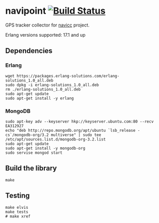 # navipoint [![Build Status](https://travis-ci.org/baden/navipoint.png)](https://travis-ci.org/baden/navipoint)

GPS tracker collector for [navicc](https://github.com/baden/navicc) project.

Erlang versions supported: 17.1 and up

## Dependencies

### Erlang

```shell
wget https://packages.erlang-solutions.com/erlang-solutions_1.0_all.deb
sudo dpkg -i erlang-solutions_1.0_all.deb
rm ./erlang-solutions_1.0_all.deb
sudo apt-get update
sudo apt-get install -y erlang
```

### MongoDB

```shell
sudo apt-key adv --keyserver hkp://keyserver.ubuntu.com:80 --recv EA312927
echo "deb http://repo.mongodb.org/apt/ubuntu `lsb_release -cs`/mongodb-org/3.2 multiverse" | sudo tee /etc/apt/sources.list.d/mongodb-org-3.2.list
sudo apt-get update
sudo apt-get install -y mongodb-org
sudo servise mongod start
```

## Build the library

```shell
make
```

## Testing

```shell
make elvis
make tests
# make xref
```
